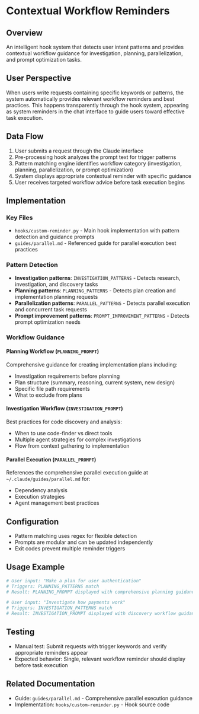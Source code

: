 # Contextual Workflow Reminders

## Overview
An intelligent hook system that detects user intent patterns and provides contextual workflow guidance for investigation, planning, parallelization, and prompt optimization tasks.

## User Perspective
When users write requests containing specific keywords or patterns, the system automatically provides relevant workflow reminders and best practices. This happens transparently through the hook system, appearing as system reminders in the chat interface to guide users toward effective task execution.

## Data Flow
1. User submits a request through the Claude interface
2. Pre-processing hook analyzes the prompt text for trigger patterns
3. Pattern matching engine identifies workflow category (investigation, planning, parallelization, or prompt optimization)
4. System displays appropriate contextual reminder with specific guidance
5. User receives targeted workflow advice before task execution begins

## Implementation

### Key Files
- `hooks/custom-reminder.py` - Main hook implementation with pattern detection and guidance prompts
- `guides/parallel.md` - Referenced guide for parallel execution best practices

### Pattern Detection
- **Investigation patterns**: `INVESTIGATION_PATTERNS` - Detects research, investigation, and discovery tasks
- **Planning patterns**: `PLANNING_PATTERNS` - Detects plan creation and implementation planning requests
- **Parallelization patterns**: `PARALLEL_PATTERNS` - Detects parallel execution and concurrent task requests
- **Prompt improvement patterns**: `PROMPT_IMPROVEMENT_PATTERNS` - Detects prompt optimization needs

### Workflow Guidance

#### Planning Workflow (`PLANNING_PROMPT`)
Comprehensive guidance for creating implementation plans including:
- Investigation requirements before planning
- Plan structure (summary, reasoning, current system, new design)
- Specific file path requirements
- What to exclude from plans

#### Investigation Workflow (`INVESTIGATION_PROMPT`)
Best practices for code discovery and analysis:
- When to use code-finder vs direct tools
- Multiple agent strategies for complex investigations
- Flow from context gathering to implementation

#### Parallel Execution (`PARALLEL_PROMPT`)
References the comprehensive parallel execution guide at `~/.claude/guides/parallel.md` for:
- Dependency analysis
- Execution strategies
- Agent management best practices

## Configuration
- Pattern matching uses regex for flexible detection
- Prompts are modular and can be updated independently
- Exit codes prevent multiple reminder triggers

## Usage Example
```bash
# User input: "Make a plan for user authentication"
# Triggers: PLANNING_PATTERNS match
# Result: PLANNING_PROMPT displayed with comprehensive planning guidance

# User input: "Investigate how payments work"
# Triggers: INVESTIGATION_PATTERNS match
# Result: INVESTIGATION_PROMPT displayed with discovery workflow guidance
```

## Testing
- Manual test: Submit requests with trigger keywords and verify appropriate reminders appear
- Expected behavior: Single, relevant workflow reminder should display before task execution

## Related Documentation
- Guide: `guides/parallel.md` - Comprehensive parallel execution guidance
- Implementation: `hooks/custom-reminder.py` - Hook source code